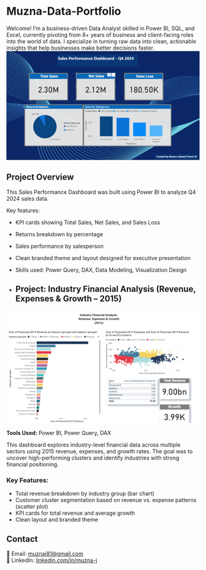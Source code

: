 # Muzna-Data-Portfolio
Welcome!
I’m a business-driven Data Analyst skilled in Power BI, SQL, and Excel, currently pivoting from 8+ years of business and client-facing roles into the world of data.
I specialize in turning raw data into clean, actionable insights that help businesses make better decisions faster.
![Sales Dashboard](sales_dashboard_q4.png)

## Project Overview

This Sales Performance Dashboard was built using Power BI to analyze Q4 2024 sales data.

Key features:
- KPI cards showing Total Sales, Net Sales, and Sales Loss
- Returns breakdown by percentage
- Sales performance by salesperson
- Clean branded theme and layout designed for executive presentation
- Skills used: Power Query, DAX, Data Modeling, Visualization Design

- ## Project: Industry Financial Analysis (Revenue, Expenses & Growth – 2015)

![Industry Financial Dashboard](industry_financial_dashboard.png)

**Tools Used:** Power BI, Power Query, DAX

This dashboard explores industry-level financial data across multiple sectors using 2015 revenue, expenses, and growth rates. The goal was to uncover high-performing clusters and identify industries with strong financial positioning.

### Key Features:
- Total revenue breakdown by industry group (bar chart)
- Customer cluster segmentation based on revenue vs. expense patterns (scatter plot)
- KPI cards for total revenue and average growth
- Clean layout and branded theme


## Contact

📧 Email: [muznaj81@gmail.com](mailto:muznaj81@gmail.com)  
🔗 LinkedIn: [linkedin.com/in/muzna-j](https://linkedin.com/in/muzna-j)
